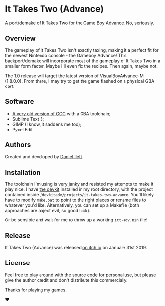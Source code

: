 # It Takes Two (Advance)
A port/demake of It Takes Two for the Game Boy Advance. No, seriously.

## Overview

The gameplay of It Takes Two isn't exactly taxing, making it a perfect fit for the newest Nintendo console - the Gameboy Advance! This backport/demake will incorporate most of the gameplay of It Takes Two in a smaller form factor. Maybe I'll even fix the recipes. Then again, maybe not.

The 1.0 release will target the latest version of VisualBoyAdvance-M (1.8.0.0). From there, I may try to get the game flashed on a physical GBA cart.

## Software

+ [A very old version of GCC](https://web.archive.org/web/20090123170129/http://webbesen.dk:80/gba/default.asp) with a GBA toolchain;
+ Sublime Text 3;
+ GIMP (I know, it saddens me too);
+ Pyxel Edit.

## Authors

Created and developed by [Daniel Ilett](https://github.com/daniel-ilett).

## Installation

The toolchain I'm using is very janky and resisted my attempts to make it play nice. I have [the devkit](https://web.archive.org/web/20090123170129/http://webbesen.dk:80/gba/default.asp) installed in my root directory, with the project contained inside `/devkitadv/projects/it-takes-two-advance`. You'll likely have to modify `make.bat` to point to the right places or rename files to whatever you'd like. Alternatively, you can set up a Makefile (both approaches are abject evil, so good luck).

Or be sensible and wait for me to throw up a working `itt-adv.bin` file!

## Release

It Takes Two (Advance) was released [on itch.io](https://danielilett.itch.io/it-takes-two-advance) on January 31st 2019.

## License
Feel free to play around with the source code for personal use, but please give the author credit and don't distribute this commercially.

Thanks for playing my games.

❤
